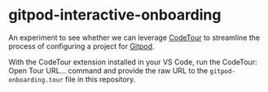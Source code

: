# gitpod-interactive-onboarding

An experiment to see whether we can leverage [CodeTour](https://github.com/microsoft/codetour) to streamline the process of configuring a project for [Gitpod](https://www.gitpod.io).

With the CodeTour extension installed in your VS Code, run the CodeTour: Open Tour URL... command and provide the raw URL to the `gitpod-onboarding.tour` file in this repository.